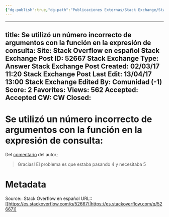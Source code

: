 ```yaml
---
{"dg-publish":true,"dg-path":"Publicaciones Externas/Stack Exchange/Stack Overflow en español/es.stackoverflow.com-52667.md","permalink":"/publicaciones-externas/stack-exchange/stack-overflow-en-espanol/es-stackoverflow-com-52667/","hide":true,"noteIcon":"default","created":"2024-04-03T12:49:10.759-06:00","updated":"2024-04-05T16:43:49.391-06:00"}
---
```


---
title: Se utilizó un número incorrecto de argumentos con la función en la expresión de consulta:
Site: Stack Overflow en español
Stack Exchange Post ID: 52667
Stack Exchange Type: Answer
Stack Exchange Post Created: 02/03/17 11:20
Stack Exchange Post Last Edit: 13/04/17 13:00
Stack Exchange Edited By: Comunidad (-1)
Score: 2
Favorites: 
Views: 562
Accepted: Accepted
CW: CW
Closed: 
---
# Se utilizó un número incorrecto de argumentos con la función en la expresión de consulta:

Del [comentario][1] del autor;

> Gracias! El problema es que estaba pasando 4 y necesitaba 5 


  [1]: https://es.stackoverflow.com/users/21634/bimmer55

# Metadata
Source:: Stack Overflow en español
URL:: [[https://es.stackoverflow.com/q/52667\|https://es.stackoverflow.com/q/52667]]

